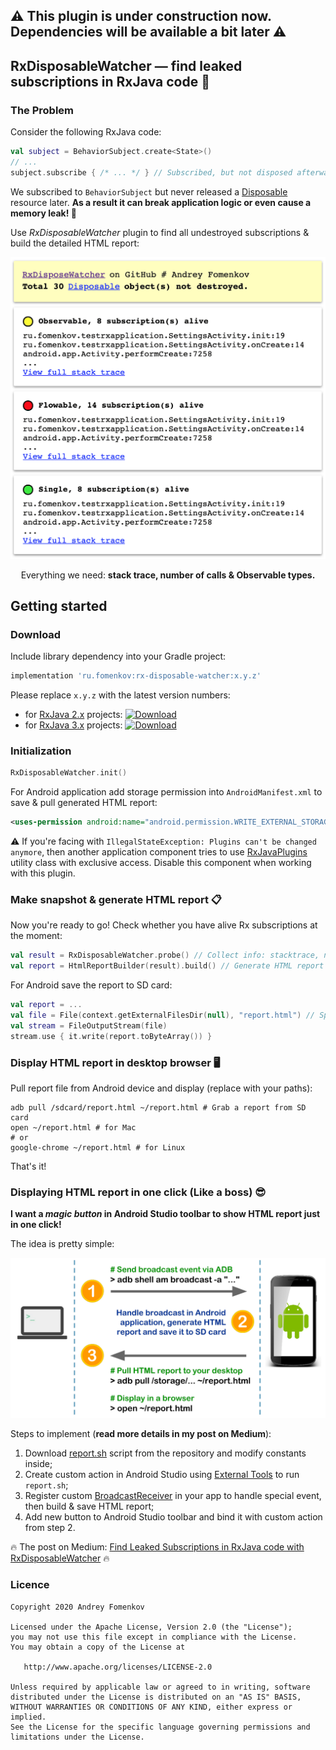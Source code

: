 ## ⚠️ This plugin is under construction now. Dependencies will be available a bit later ⚠️

## RxDisposableWatcher — find leaked subscriptions in RxJava code 🐞
### The Problem
Consider the following RxJava code:
```kotlin
val subject = BehaviorSubject.create<State>()
// ...
subject.subscribe { /* ... */ } // Subscribed, but not disposed afterwards!
```
We subscribed to `BehaviorSubject` but never released a [Disposable](http://reactivex.io/RxJava/2.x/javadoc/io/reactivex/disposables/Disposable.html) resource later. **As a result it can break application logic or even cause a memory leak! 💩**

Use _RxDisposableWatcher_ plugin to find all undestroyed subscriptions & build the detailed HTML report:
<p align="center">
  <img src="https://github.com/andreyfomenkov/rx-disposable-watcher/blob/1.x/images/report.png" width="600">
</p>
<p align="center">
  <span>Everything we need: </span>
  <b>stack trace, number of calls & Observable types.</b>
</p>

## Getting started
### Download
Include library dependency into your Gradle project:
```groovy
implementation 'ru.fomenkov:rx-disposable-watcher:x.y.z'
```
Please replace `x.y.z` with the latest version numbers:
- for [RxJava 2.x](https://github.com/ReactiveX/RxJava/tree/2.x) projects:
[ ![Download](https://api.bintray.com/packages/andreyfomenkov/maven/rx-disposable-watcher/images/download.svg?version=1.0.0) ](https://bintray.com/andreyfomenkov/maven/rx-disposable-watcher/1.0.0/link)
- for [RxJava 3.x](https://github.com/ReactiveX/RxJava/tree/3.x) projects:
[ ![Download](https://api.bintray.com/packages/andreyfomenkov/maven/rx-disposable-watcher/images/download.svg?version=2.0.0) ](https://bintray.com/andreyfomenkov/maven/rx-disposable-watcher/2.0.0/link)
### Initialization
```kotlin
RxDisposableWatcher.init()
```
For Android application add storage permission into `AndroidManifest.xml` to save & pull generated HTML report:
```xml
<uses-permission android:name="android.permission.WRITE_EXTERNAL_STORAGE" />
```
⚠️ If you're facing with `IllegalStateException: Plugins can't be changed anymore`, then another application component tries to use [RxJavaPlugins](http://reactivex.io/RxJava/2.x/javadoc/io/reactivex/plugins/RxJavaPlugins.html) utility class with exclusive access. Disable this component when working with this plugin.

### Make snapshot & generate HTML report 📋
Now you're ready to go! Check whether you have alive Rx subscriptions at the moment:
```kotlin
val result = RxDisposableWatcher.probe() // Collect info: stacktrace, number of calls, type
val report = HtmlReportBuilder(result).build() // Generate HTML report
```
For Android save the report to SD card:
```kotlin
val report = ...
val file = File(context.getExternalFilesDir(null), "report.html") // Specify filename
val stream = FileOutputStream(file)
stream.use { it.write(report.toByteArray()) }
```

### Display HTML report in desktop browser 🖥
Pull report file from Android device and display (replace with your paths):
```shell
adb pull /sdcard/report.html ~/report.html # Grab a report from SD card
open ~/report.html # for Mac
# or
google-chrome ~/report.html # for Linux
```
That's it!

### Displaying HTML report in one click (Like a boss) 😎
**I want a _magic button_ in Android Studio toolbar to show HTML report just in one click!**

The idea is pretty simple:
<p align="center">
  <img src="https://github.com/andreyfomenkov/rx-disposable-watcher/blob/1.x/images/magic.png" width="650">
</p>

Steps to implement (**read more details in my post on Medium**):
1. Download [report.sh](https://github.com/andreyfomenkov/rx-disposable-watcher/blob/1.x/images/magic.png) script from the repository and modify constants inside;
2. Create custom action in Android Studio using [External Tools](https://www.jetbrains.com/help/idea/settings-tools-external-tools.html) to run `report.sh`;
3. Register custom [BroadcastReceiver](https://developer.android.com/reference/android/content/BroadcastReceiver) in your app to handle special event, then build & save HTML report;
4. Add new button to Android Studio toolbar and bind it with custom action from step 2.

🔥 The post on Medium: [Find Leaked Subscriptions in RxJava code with RxDisposableWatcher](https://medium.com/p/8c2226dce01c/edit) 🔥

### Licence
```
Copyright 2020 Andrey Fomenkov

Licensed under the Apache License, Version 2.0 (the "License");
you may not use this file except in compliance with the License.
You may obtain a copy of the License at

   http://www.apache.org/licenses/LICENSE-2.0

Unless required by applicable law or agreed to in writing, software
distributed under the License is distributed on an "AS IS" BASIS,
WITHOUT WARRANTIES OR CONDITIONS OF ANY KIND, either express or implied.
See the License for the specific language governing permissions and
limitations under the License.
```
